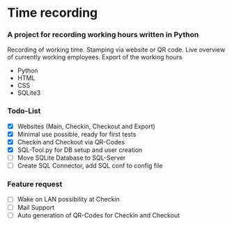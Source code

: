 # Time recording

### A project for recording working hours written in Python

Recording of working time. Stamping via website or QR code. Live overview of currently working employees. Export of the working hours 

* Python
* HTML
* CSS
* SQLite3

### Todo-List
- [x] Websites (Main, Checkin, Checkout and Export)
- [x] Minimal use possible, ready for first tests
- [x] Checkin and Checkout via QR-Codes
- [x] SQL-Tool.py for DB setup and user creation
- [ ] Move SQLite Database to SQL-Server
- [ ] Create SQL Connector, add SQL conf to config file

### Feature request
- [ ] Wake on LAN possibility at Checkin
- [ ] Mail Support
- [ ] Auto generation of QR-Codes for Checkin and Checkout
